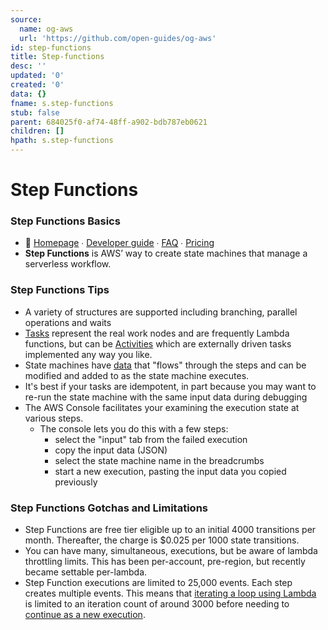 ```yaml
---
source:
  name: og-aws
  url: 'https://github.com/open-guides/og-aws'
id: step-functions
title: Step-functions
desc: ''
updated: '0'
created: '0'
data: {}
fname: s.step-functions
stub: false
parent: 684025f0-af74-48ff-a902-bdb787eb0621
children: []
hpath: s.step-functions
---
```

# Step Functions

### Step Functions Basics

- 📒 [Homepage](https://aws.amazon.com/step-functions/) ∙ [Developer guide](http://docs.aws.amazon.com/step-functions/latest/dg/welcome.html) ∙ [FAQ](https://aws.amazon.com/step-functions/faqs/) ∙ [Pricing](https://aws.amazon.com/step-functions/pricing/)
- **Step Functions** is AWS’ way to create state machines that manage a serverless workflow.

### Step Functions Tips

- A variety of structures are supported including branching, parallel operations and waits
- [Tasks](https://docs.aws.amazon.com/step-functions/latest/dg/concepts-tasks.html) represent the real work nodes and are frequently Lambda functions, but can be [Activities](https://docs.aws.amazon.com/step-functions/latest/dg/concepts-activities.html) which are externally driven tasks implemented any way you like.
- State machines have [data](https://docs.aws.amazon.com/step-functions/latest/dg/concepts-state-machine-data.html) that "flows" through the steps and can be modified and added to as the state machine executes.
- It's best if your tasks are idempotent, in part because you may want to re-run the state machine with the same input data during debugging
- The AWS Console facilitates your examining the execution state at various steps.
  - The console lets you do this with a few steps:
    - select the "input" tab from the failed execution
    - copy the input data (JSON)
    - select the state machine name in the breadcrumbs
    - start a new execution, pasting the input data you copied previously

### Step Functions Gotchas and Limitations

- Step Functions are free tier eligible up to an initial 4000 transitions per month. Thereafter, the charge is $0.025 per 1000 state transitions.
- You can have many, simultaneous, executions, but be aware of lambda throttling limits. This has been per-account, pre-region, but recently became settable per-lambda.
- Step Function executions are limited to 25,000 events. Each step creates multiple events. This means that [iterating a loop using Lambda](https://docs.aws.amazon.com/step-functions/latest/dg/tutorial-create-iterate-pattern-section.html) is limited to an iteration count of around 3000 before needing to [continue as a new execution](https://docs.aws.amazon.com/step-functions/latest/dg/tutorial-continue-new.html).
